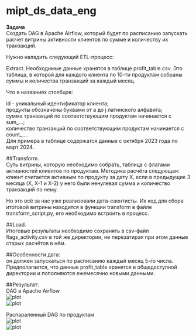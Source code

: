 # mipt_ds_data_eng
**Задача**  
Cоздать DAG в Apache Airflow, который будет по расписанию запускать расчет витрины активности клиентов по сумме и количеству их транзакций.


Нужно наладить следующий ETL-процесс:

Extract. Необходимые данные хранятся в таблице profit_table.csv. Это таблица, в которой для каждого клиента по 10-ти продуктам собраны суммы и количества транзакций за каждый месяц.  

Что в названиях столбцов:  

id - уникальный идентификатор клиента;  
продукты обозначены буквами от a до j латинского алфавита;   
сумма транзакций по соответствующим продуктам начинается с sum_…;   
количество транзакций по соответствующим продуктам начинается с count_….   
Для примера в таблице содержатся данные с октября 2023 года по март 2024.

##Transform.  
Суть витрины, которую необходимо собрать, таблица с флагами активностей клиентов по продуктам. Методика расчёта следующая: клиент считается активным по продукту за дату X, если в предыдущие 3 месяца (X, X-1 и X-2) у него были ненулевая сумма и количество транзакций по нему.  

Но это всё за нас уже реализовали дата-саентисты. Их код для сбора итоговой витрины находится в функции transform в файле transform_script.py, его необходимо встроить в процесс.   

##Load.  
Итоговые результаты необходимо сохранять в csv-файл flags_activity.csv в той же директории, не перезатирая при этом данные старых расчётов в нём. 

##Особенности дага:  
он должен запускаться по расписанию каждый месяц 5-го числа. Предполагается, что данные profit_table хранятся в общедоступной директории и пополняются ежемесячно новыми данными.


##Результат:  
DAG в Apache Airflow    
![plot](https://github.com/Niktyav/mipt_ds_data_eng/tree/main/HW2/img/vyatkin_roman_dags.JPG)   
![plot](https://github.com/Niktyav/mipt_ds_data_eng/tree/main/HW2/img/vyatkin_roman_graph.JPG)   


Распараленный DAG по продуктам   
![plot](https://github.com/Niktyav/mipt_ds_data_eng/tree/main/HW2/img/vyatkin_roman_dags_paralell.JPG)   
![plot](https://github.com/Niktyav/mipt_ds_data_eng/tree/main/HW2/img/vyatkin_roman_graph_paralell.JPG)   
